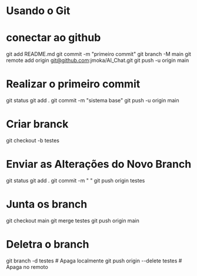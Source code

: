 # Usando o Git

# conectar ao github
git add README.md
git commit -m "primeiro commit"
git branch -M main
git remote add origin git@github.com:jmoka/AI_Chat.git
git push -u origin main

# Realizar o primeiro commit
git status
git add . 
git commit -m "sistema base"
git push -u origin main

# Criar branck
git checkout -b testes

# Enviar as Alterações do Novo Branch
git status
git add . 
git commit -m " "
git push origin testes


# Junta os branch
git checkout main
git merge testes
git push origin main


# Deletra o branch
git branch -d testes  # Apaga localmente
git push origin --delete testes  # Apaga no remoto